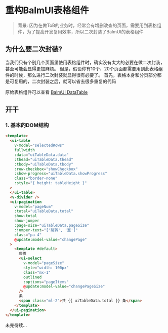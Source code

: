 # 重构BalmUI表格组件

> 背景: 因为在做ToB的业务时，经常会有增删改查的页面，需要用到表格组件，为了提高开发复用效率，所以二次封装了BalmUI的表格组件

## 为什么要二次封装?
当我们只有个别几个页面里使用表格组件时，确实没有太大的必要在做二次封装，甚至可能会显得更加麻烦。
但是，假设你有10个、20个页面都需要用到此表格组件的时候，那么进行二次封装就显得很有必要了。
首先，表格本身和分页部分都是可复用的，二次封装之后，就可以省去很多重复的代码

原始表格组件可以查看 [BalmUI DataTable](https://material.balmjs.com/data-display/table)

## 开干

### 1. 基本的DOM结构
```html
<template>
  <ui-table
    v-model="selectedRows"
    fullwidth
    :data="uiTableData.data"
    :thead="uiTableData.thead"
    :tbody="uiTableData.tbody"
    :row-checkbox="showCheckbox"
    :show-progress="uiTableData.showProgress"
    class="border-none"
    :style="{ height: tableHeight }"
  >
  </ui-table>
  <v-divider />
  <ui-pagination
    v-model="pageNum"
    :total="uiTableData.total"
    show-total
    show-jumper
    :page-size="uiTableData.pageSize"
    :jumper-text="['跳转', '至']"
    class="pa-4"
    @update:model-value="changePage"
  >
    <template #default>
      每页
      <ui-select
        v-model="pageSize"
        style="width: 100px"
        class="mx-1"
        outlined
        :options="pageItems"
        @update:model-value="changePageSize"
      />
      条
      <span class="ml-2">共 {{ uiTableData.total }} 条</span>
    </template>
  </ui-pagination>
</template>
```

未完待续...

